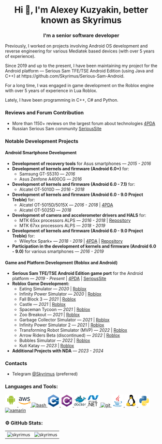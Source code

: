 <h1 align="center">Hi 👋, I'm Alexey Kuzyakin, better known as Skyrimus</h1>
<h3 align="center">I'm a senior software developer</h3>

<p>Previously, I worked on projects involving Android OS development and reverse engineering for various Mediatek based devices (with over 5 years of experience). </p>
<p>Since 2019 and up to the present, I have been maintaining my project for the Android platform — Serious Sam TFE/TSE Android Edition (using Java and C++) at https://github.com/Skyrimus/Serious-Sam-Android. </p>
<p>For a long time, I was engaged in game development on the Roblox engine with over 5 years of experience in Lua Roblox. </p>
<p>Lately, I have been programming in C++, C# and Python.</p>

### Reviews and Forum Contribution
- More than 1150+ reviews on the largest forum about technologies [4PDA](https://4pda.to/forum/index.php?act=rep&mid=3927665&view=history&order=desc&mode=to)
- Russian Serious Sam community [SeriousSite](https://www.serioussite.ru/index/8)

### Notable Development Projects

#### Android Smartphone Development
- **Development of recovery tools** for Asus smartphones — *2015 - 2016*
- **Development of kernels and firmware (Android 6.0+)** for:
  - Samsung GT-S5310 — *2016*
  - Asus Zenfone A400CG — *2016*
- **Development of kernels and firmware (Android 6.0 - 7.1)** for:
  - Alcatel OT-5010D — *2016 - 2018*
- **Development of kernels and firmware (Android 6.0 - 9.0 Project Treble)** for:
  - Alcatel OT-5015D/5015X — *2016 - 2018* | [4PDA](https://4pda.to/forum/index.php?showtopic=879248)
  - Alcatel OT-5025D — *2018*
- **Development of camera and accelerometer drivers and HALS** for:
  - MTK 65xx processors ALPS — *2016 - 2018* | [Repository](https://github.com/Skyrimus/camera_hals_5015D_5010D)
  - MTK 67xx processors ALPS — *2018 - 2019*
- **Development of kernels and firmware (Android 6.0 - 9.0 Project Treble)** for:
  - Wileyfox Spark+ — *2018 - 2019* | [4PDA](https://4pda.to/forum/index.php?showtopic=917036&view=findpost&p=76784952) | [Repository](https://github.com/Skyrimus/device_kernel_porridge)
- **Participation in the development of kernels and firmware (Android 6.0 - 9.0)** for various smartphones — *2016 - 2019*

#### Game and Platform Development (Roblox and Android)
- **Serious Sam TFE/TSE Android Edition game port** for the Android platform — *2019 - Present* | [4PDA](https://4pda.to/forum/index.php?showtopic=942755) | [SeriousSite](http://www.serioussite.ru/forum/6-3931-1)
- **Roblox Game Development:**
  - Eating Simulator — *2020* | [Roblox](https://www.roblox.com/games/5359414099/Eating-Simulator)
  - Infinity Power Simulator — *2020* | [Roblox](https://www.roblox.com/games/6265485611/MONSTERS-Infinity-Power-Simulator)
  - Fall Block 3 — *2021* | [Roblox](https://www.roblox.com/games/6350363196/UPDATE-Fall-Block-3)
  - Castle — *2021* | [Roblox](https://www.roblox.com/games/7071021196/Castle)
  - Spaceman Tycoon — *2021* | [Roblox](https://www.roblox.com/games/7071021196/Castle)
  - Zoo Breakout — *2021* | [Roblox](https://www.roblox.com/games/7322334318/UPDATE-Zoo-Breakout-Simulator)
  - Garbage Collector Simulator — *2021* | [Roblox](https://www.roblox.com/games/7991015110/Garbage-Collector-Simulator-UPDATE)
  - Infinity Power Simulator 2 — *2021* | [Roblox](https://www.roblox.com/games/7424965087/Infinity-Power-Simulator-2)
  - Transforming Robot Simulator (MVP) — *2022* | [Roblox](https://www.roblox.com/games/8506979156/Transforming-Robot-Simulator)
  - Arrow Riders Beta (discontinued) — *2022* | [Roblox](https://www.roblox.com/games/8195611377/ArrowRiders#!/about)
  - Bubbles Simulator — *2022* | [Roblox](https://www.roblox.com/games/13126775213/Bubble-Blowing-Simulator)
  - Kuti Katay — *2023* | [Roblox](https://www.roblox.com/games/14038053281/unnamed#!/game-instances)
- **Additional Projects with NDA** — *2023 - 2024*

### Contacts
 - Telegram [@Skyrimus](https://t.me/Skyrimus) (preferred)
   
<h3 align="left">Languages and Tools:</h3>
<p align="left"> <a href="https://developer.android.com" target="_blank" rel="noreferrer"> <img src="https://raw.githubusercontent.com/devicons/devicon/master/icons/android/android-original-wordmark.svg" alt="android" width="40" height="40"/> </a> <a href="https://aws.amazon.com" target="_blank" rel="noreferrer"> <img src="https://raw.githubusercontent.com/devicons/devicon/master/icons/amazonwebservices/amazonwebservices-original-wordmark.svg" alt="aws" width="40" height="40"/> </a> <a href="https://www.gnu.org/software/bash/" target="_blank" rel="noreferrer"> <img src="https://www.vectorlogo.zone/logos/gnu_bash/gnu_bash-icon.svg" alt="bash" width="40" height="40"/> </a> <a href="https://www.w3schools.com/cpp/" target="_blank" rel="noreferrer"> <img src="https://raw.githubusercontent.com/devicons/devicon/master/icons/cplusplus/cplusplus-original.svg" alt="cplusplus" width="40" height="40"/> </a> <a href="https://www.w3schools.com/cs/" target="_blank" rel="noreferrer"> <img src="https://raw.githubusercontent.com/devicons/devicon/master/icons/csharp/csharp-original.svg" alt="csharp" width="40" height="40"/> </a> <a href="https://www.docker.com/" target="_blank" rel="noreferrer"> <img src="https://raw.githubusercontent.com/devicons/devicon/master/icons/docker/docker-original-wordmark.svg" alt="docker" width="40" height="40"/> </a> <a href="https://dotnet.microsoft.com/" target="_blank" rel="noreferrer"> <img src="https://raw.githubusercontent.com/devicons/devicon/master/icons/dot-net/dot-net-original-wordmark.svg" alt="dotnet" width="40" height="40"/> </a> <a href="https://git-scm.com/" target="_blank" rel="noreferrer"> <img src="https://www.vectorlogo.zone/logos/git-scm/git-scm-icon.svg" alt="git" width="40" height="40"/> </a> <a href="https://www.java.com" target="_blank" rel="noreferrer"> <img src="https://raw.githubusercontent.com/devicons/devicon/master/icons/java/java-original.svg" alt="java" width="40" height="40"/> </a> <a href="https://www.linux.org/" target="_blank" rel="noreferrer"> <img src="https://raw.githubusercontent.com/devicons/devicon/master/icons/linux/linux-original.svg" alt="linux" width="40" height="40"/> </a> <a href="https://www.python.org" target="_blank" rel="noreferrer"> <img src="https://raw.githubusercontent.com/devicons/devicon/master/icons/python/python-original.svg" alt="python" width="40" height="40"/> </a> <a href="https://dotnet.microsoft.com/apps/xamarin" target="_blank" rel="noreferrer"> <img src="https://raw.githubusercontent.com/detain/svg-logos/780f25886640cef088af994181646db2f6b1a3f8/svg/xamarin.svg" alt="xamarin" width="40" height="40"/> </a> </p>


### ⚙️ GitHub Stats:

<table>
  <tr>
    <td>
      <img height="195px" align="center"  src="https://github-readme-stats.vercel.app/api/top-langs?username=skyrimus&show_icons=true&theme=dark&locale=en&layout=compact" alt="skyrimus" />
    </td>
    <td>
      <img height="195px" align="center" src="https://github-readme-streak-stats.herokuapp.com/?user=skyrimus&theme=dark" alt="skyrimus" />
    </td>
  </tr>
</table>
